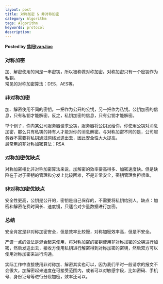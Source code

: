 ```yaml
---  
layout: post  
title: 对称加密 & 非对称加密  
category: Algorithm  
tags: Algorithm  
keywords: protocol  
description: 
---  
```


__Posted by [焦阳IvanJiao](https://juejin.im/post/5abb6c8651882555784e051d)__  

### 对称加密  
加、解密使用的同是一串密钥，所以被称做对称加密。对称加密只有一个密钥作为私钥。  
常见的对称加密算法：DES，AES等。

### 非对称加密  
加、解密使用不同的密钥，一把作为公开的公钥，另一把作为私钥。公钥加密的信息，只有私钥才能解密。反之，私钥加密的信息，只有公钥才能解密。 

举个例子，你向某公司服务器请求公钥，服务器将公钥发给你，你使用公钥对消息加密，那么只有私钥的持有人才能对你的消息解密。与对称加密不同的是，公司服务器不需要将私钥通过网络发送出去，因此安全性大大提高。  
最常用的非对称加密算法：RSA

### 对称加密优缺点  
对称加密相比非对称加密算法来说，加解密的效率要高得多、加密速度快。但是缺陷在于对于密钥的管理和分发上比较困难，不是非常安全，密钥管理负担很重。

### 非对称加密优缺点  
安全性更高，公钥是公开的，密钥是自己保存的，不需要将私钥给别人。缺点：加密和解密花费时间长、速度慢，只适合对少量数据进行加密。

### 总结  
安全肯定是非对称加密安全，但是效率比较慢，对称加密效率高，但是不安全。

严谨一点的做法是混合起来使用，将对称加密的密钥使用非对称加密的公钥进行加密，然后发送出去，接收方使用私钥进行解密得到对称加密的密钥，然后双方可以使用对称加密来进行沟通。

实际工作中直接使用非对称加、解密其实也可以，因为我们平时一般请求的报文不会很大，加解密起来速度在可接受范围内，或者可以对敏感字段，比如密码、手机号、身份证号等进行分段加密，效率还可以。